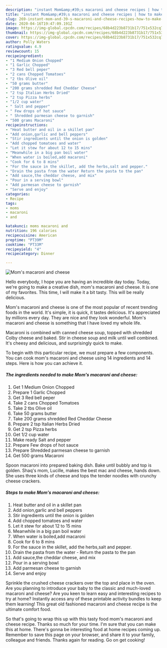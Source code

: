 ```yaml
---
description: "instant Mom&amp;#39;s macaroni and cheese recipes | how to make the best Mom&amp;#39;s macaroni and cheese"
title: "instant Mom&amp;#39;s macaroni and cheese recipes | how to make the best Mom&amp;#39;s macaroni and cheese"
slug: 269-instant-mom-and-39-s-macaroni-and-cheese-recipes-how-to-make-the-best-mom-and-39-s-macaroni-and-cheese
date: 2020-04-16T19:47:09.191Z
image: https://img-global.cpcdn.com/recipes/68b4d223b8731b17/751x532cq70/moms-macaroni-and-cheese-recipe-main-photo.jpg
thumbnail: https://img-global.cpcdn.com/recipes/68b4d223b8731b17/751x532cq70/moms-macaroni-and-cheese-recipe-main-photo.jpg
cover: https://img-global.cpcdn.com/recipes/68b4d223b8731b17/751x532cq70/moms-macaroni-and-cheese-recipe-main-photo.jpg
author: Polly Waters
ratingvalue: 4.9
reviewcount: 15
recipeingredient:
- "1 Medium Onion Chopped"
- "1 Garlic Chopped"
- "3 Red bell peper"
- "2 cans Chopped Tomatoes"
- "2 tbs Olive oil"
- "50 grams butter"
- "200 grams shredded Red Cheddar Cheese"
- "2 tsp Italian Herbs Dried"
- "2 tsp Pizza herbs"
- "1/2 cup water"
- " Salt and pepper"
- " Few drops of hot sauce"
- " Shredded parmesan cheese to garnish"
- "500 grams Macaroni"
recipeinstructions:
- "Heat butter and oil in a skillet pan"
- "Add onion,garlic and bell peppers"
- "Stir ingredients until the onion is golden"
- "Add chopped tomatoes and water"
- "Let it stew for about 12 to 15 mins"
- "Meanwhile in a big pan boil water"
- "When water is boiled,add macaroni"
- "Cook for 6 to 8 mins"
- "For the sauce in the skillet, add the herbs,salt and pepper."
- "Drain the pasta from the water Return the pasta to the pan"
- "Add sauce,the cheddar cheese, and mix"
- "Pour in a serving bowl"
- "Add parmesan cheese to garnish"
- "Serve and enjoy"
categories:
- Recipe
tags:
- moms
- macaroni
- and

katakunci: moms macaroni and 
nutrition: 196 calories
recipecuisine: American
preptime: "PT39M"
cooktime: "PT33M"
recipeyield: "4"
recipecategory: Dinner

---
```



![Mom&#39;s macaroni and cheese](https://img-global.cpcdn.com/recipes/68b4d223b8731b17/751x532cq70/moms-macaroni-and-cheese-recipe-main-photo.jpg)

Hello everybody, I hope you are having an incredible day today. Today, we're going to make a creative dish, mom&#39;s macaroni and cheese. It is one of my favorites. This time, I will make it a bit tasty. This will be really delicious.

Mom&#39;s macaroni and cheese is one of the most popular of recent trending foods in the world. It's simple, it is quick, it tastes delicious. It's appreciated by millions every day. They are nice and they look wonderful. Mom&#39;s macaroni and cheese is something that I have loved my whole life.

Macaroni is combined with canned cheese soup, topped with shredded Colby cheese and baked. Stir in cheese soup and milk until well combined. It&#39;s cheesy and delicious, and surprisingly quick to make.


To begin with this particular recipe, we must prepare a few components. You can cook mom&#39;s macaroni and cheese using 14 ingredients and 14 steps. Here is how you can achieve it.

<!--inarticleads1-->

##### The ingredients needed to make Mom&#39;s macaroni and cheese:

1. Get 1 Medium Onion Chopped
1. Prepare 1 Garlic Chopped
1. Get 3 Red bell peper
1. Take 2 cans Chopped Tomatoes
1. Take 2 tbs Olive oil
1. Take 50 grams butter
1. Take 200 grams shredded Red Cheddar Cheese
1. Prepare 2 tsp Italian Herbs Dried
1. Get 2 tsp Pizza herbs
1. Get 1/2 cup water
1. Make ready  Salt and pepper
1. Prepare  Few drops of hot sauce
1. Prepare  Shredded parmesan cheese to garnish
1. Get 500 grams Macaroni


Spoon macaroni into prepared baking dish. Bake until bubbly and top is golden. Shaq&#39;s mom, Lucille, makes the best mac and cheese, hands down. She uses three kinds of cheese and tops the tender noodles with crunchy cheese crackers. 

<!--inarticleads2-->

##### Steps to make Mom&#39;s macaroni and cheese:

1. Heat butter and oil in a skillet pan
1. Add onion,garlic and bell peppers
1. Stir ingredients until the onion is golden
1. Add chopped tomatoes and water
1. Let it stew for about 12 to 15 mins
1. Meanwhile in a big pan boil water
1. When water is boiled,add macaroni
1. Cook for 6 to 8 mins
1. For the sauce in the skillet, add the herbs,salt and pepper.
1. Drain the pasta from the water - Return the pasta to the pan
1. Add sauce,the cheddar cheese, and mix
1. Pour in a serving bowl
1. Add parmesan cheese to garnish
1. Serve and enjoy


Sprinkle the crushed cheese crackers over the top and place in the oven. Are you planning to introduce your baby to the classic and much-loved macaroni and cheese? Are you keen to learn easy and interesting recipes to try at home? Instantly access any of these printable activity bundles to keep them learning! This great old fashioned macaroni and cheese recipe is the ultimate comfort food. 

So that's going to wrap this up with this tasty food mom&#39;s macaroni and cheese recipe. Thanks so much for your time. I'm sure that you can make this at home. There's gonna be interesting food at home recipes coming up. Remember to save this page on your browser, and share it to your family, colleague and friends. Thanks again for reading. Go on get cooking!
